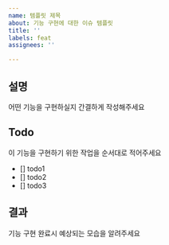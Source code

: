 ```yaml
---
name: 템플릿 제목
about: 기능 구현에 대한 이슈 템플릿
title: ''
labels: feat
assignees: ''

---
```


## 설명
어떤 기능을 구현하실지 간결하게 작성해주세요

## Todo
이 기능을 구현하기 위한 작업을 순서대로 적어주세요
- [] todo1
- [] todo2
- [] todo3

## 결과
기능 구현 완료시 예상되는 모습을 알려주세요
